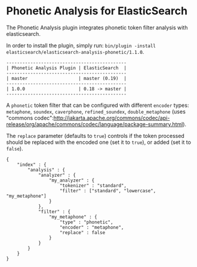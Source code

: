 Phonetic Analysis for ElasticSearch
===================================

The Phonetic Analysis plugin integrates phonetic token filter analysis with elasticsearch.

In order to install the plugin, simply run: `bin/plugin -install elasticsearch/elasticsearch-analysis-phonetic/1.1.0`.

    ---------------------------------------------
    | Phonetic Analysis Plugin | ElasticSearch  |
    ---------------------------------------------
    | master                   | master (0.19)  |
    ---------------------------------------------
    | 1.0.0                    | 0.18 -> master |
    ---------------------------------------------

A `phonetic` token filter that can be configured with different `encoder` types: `metaphone`, `soundex`, `caverphone`, `refined_soundex`, `double_metaphone` (uses "commons codec":http://jakarta.apache.org/commons/codec/api-release/org/apache/commons/codec/language/package-summary.html).

The `replace` parameter (defaults to `true`) controls if the token processed should be replaced with the encoded one (set it to `true`), or added (set it to `false`).

    {
        "index" : {
            "analysis" : {
                "analyzer" : {
                    "my_analyzer" : {
                        "tokenizer" : "standard",
                        "filter" : ["standard", "lowercase", "my_metaphone"]
                    }
                },
                "filter" : {
                    "my_metaphone" : {
                        "type" : "phonetic",
                        "encoder" : "metaphone",
                        "replace" : false
                    }
                }
            }
        }
    }
